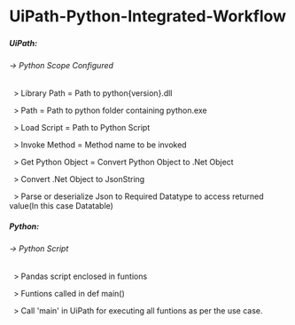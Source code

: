 # UiPath-Python-Integrated-Workflow

### 

##### UiPath:

###### -> Python Scope Configured

&nbsp;	> Library Path = Path to python{version}.dll

&nbsp;	> Path = Path to python folder containing python.exe

&nbsp;	> Load Script = Path to Python Script

&nbsp;	> Invoke Method = Method name to be invoked

&nbsp;	> Get Python Object = Convert Python Object to .Net Object

&nbsp;	> Convert .Net Object to JsonString

&nbsp;	> Parse or deserialize Json to Required Datatype to access returned value(In this case Datatable)



##### Python:

###### -> Python Script

&nbsp;	> Pandas script enclosed in funtions

&nbsp;	> Funtions called in def main()

&nbsp;	> Call 'main' in UiPath for executing all funtions as per the use case.

